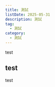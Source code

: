 ```yaml
---
title: 測試
listDate: 2025-05-31
description: 測試
tag:
  - 測試
category:
  - 測試
---
```


test

## test  
test
